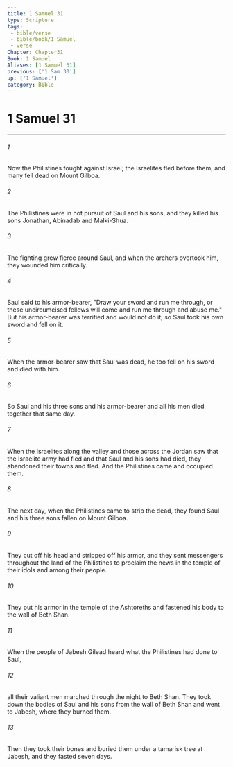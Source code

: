 ```yaml
---
title: 1 Samuel 31
type: Scripture
tags:
 - bible/verse
 - bible/book/1 Samuel
 - verse
Chapter: Chapter31
Book: 1 Samuel
Aliases: [1 Samuel 31]
previous: ['1 Sam 30']
up: ['1 Samuel']
category: Bible
---
```

# 1 Samuel 31

***


###### 1 
Now the Philistines fought against Israel; the Israelites fled before them, and many fell dead on Mount Gilboa. 

###### 2 
The Philistines were in hot pursuit of Saul and his sons, and they killed his sons Jonathan, Abinadab and Malki-Shua. 

###### 3 
The fighting grew fierce around Saul, and when the archers overtook him, they wounded him critically. 

###### 4 
Saul said to his armor-bearer, "Draw your sword and run me through, or these uncircumcised fellows will come and run me through and abuse me." But his armor-bearer was terrified and would not do it; so Saul took his own sword and fell on it. 

###### 5 
When the armor-bearer saw that Saul was dead, he too fell on his sword and died with him. 

###### 6 
So Saul and his three sons and his armor-bearer and all his men died together that same day. 

###### 7 
When the Israelites along the valley and those across the Jordan saw that the Israelite army had fled and that Saul and his sons had died, they abandoned their towns and fled. And the Philistines came and occupied them. 

###### 8 
The next day, when the Philistines came to strip the dead, they found Saul and his three sons fallen on Mount Gilboa. 

###### 9 
They cut off his head and stripped off his armor, and they sent messengers throughout the land of the Philistines to proclaim the news in the temple of their idols and among their people. 

###### 10 
They put his armor in the temple of the Ashtoreths and fastened his body to the wall of Beth Shan. 

###### 11 
When the people of Jabesh Gilead heard what the Philistines had done to Saul, 

###### 12 
all their valiant men marched through the night to Beth Shan. They took down the bodies of Saul and his sons from the wall of Beth Shan and went to Jabesh, where they burned them. 

###### 13 
Then they took their bones and buried them under a tamarisk tree at Jabesh, and they fasted seven days. 
